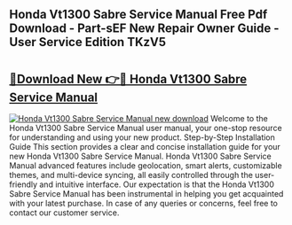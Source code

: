 ## Honda Vt1300 Sabre Service Manual Free Pdf Download - Part-sEF New Repair Owner Guide - User Service Edition TKzV5

# <h2><a href="http://bc5475.oget.top/?id=Honda+Vt1300+Sabre+Service+Manual">🔗Download New 👉🔴 Honda Vt1300 Sabre Service Manual</a></h2>

[![Honda Vt1300 Sabre Service Manual new download](https://i.imgur.com/5g1atiW.png)](http://bc5475.oget.top/?id=Honda+Vt1300+Sabre+Service+Manual)
Welcome to the Honda Vt1300 Sabre Service Manual user manual, your one-stop resource for understanding and using your new product. Step-by-Step Installation Guide This section provides a clear and concise installation guide for your new Honda Vt1300 Sabre Service Manual. Honda Vt1300 Sabre Service Manual advanced features include geolocation, smart alerts, customizable themes, and multi-device syncing, all easily controlled through the user-friendly and intuitive interface. Our expectation is that the Honda Vt1300 Sabre Service Manual has been instrumental in helping you get acquainted with your latest purchase. In case of any queries or concerns, feel free to contact our customer service.
